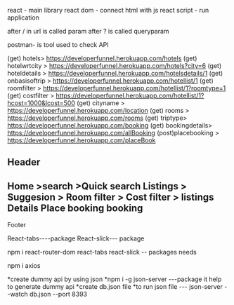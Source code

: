 react - main library
react dom - connect html with js
react script - run application


after / in url is called param
after ? is called queryparam

postman- is tool used to check API

(get) hotels>         https://developerfunnel.herokuapp.com/hotels
(get) hotelwrtcity >  https://developerfunnel.herokuapp.com/hotels?city=6
(get) hoteldetails >  https://developerfunnel.herokuapp.com/hotelsdetails/1
(get) onbasisoftrip > https://developerfunnel.herokuapp.com/hotellist/1
(get) roomfilter >    https://developerfunnel.herokuapp.com/hotellist/1?roomtype=1
(get) costfilter >    https://developerfunnel.herokuapp.com/hotellist/1?hcost=1000&lcost=500
(get) cityname >      https://developerfunnel.herokuapp.com/location
(get) rooms >         https://developerfunnel.herokuapp.com/rooms
(get) triptype>       https://developerfunnel.herokuapp.com/booking
(get) bookingdetails> https://developerfunnel.herokuapp.com/allBooking
(post)placebooking >  https://developerfunnel.herokuapp.com/placeBook

Header
----
Home
    >search
    >Quick search
Listings
    > Suggesion
    > Room filter
    > Cost filter
    > listings
Details
Place booking
booking
------
Footer

React-tabs----package
React-slick--- package

npm i react-router-dom react-tabs react-slick -- packages needs 

npm i axios  


*create dummy api by using json
*npm i -g json-server ---package it help to generate dummy api
*create db.json file
*to run json file --- json-server --watch db.json --port 8393  




